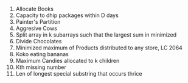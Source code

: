 1. Allocate Books
2. Capacity to dhip packages within D days
3. Painter's Partition
4. Aggresive Cows
5. Split array in k subarrays such that the largest sum in minimized
6. Divide Chocolates
7. Minimized maximum of Products distributed to any store, LC 2064
8. Koko eating bananas
9. Maximum Candies allocated to k children
10. Kth missing number
11. Len of longest special substring that occurs thrice 